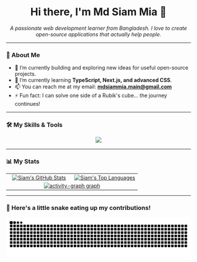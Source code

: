 <div align="center">
  <h1 align="center">Hi there, I'm Md Siam Mia 👋</h1>
</div>

<p align="center">
  <em>A passionate web development learner from Bangladesh. I love to create open-source applications that actually help people.</em>
</p>

---

### 🚀 About Me
- 🔭 I’m currently building and exploring new ideas for useful open-source projects.
- 🌱 I’m currently learning **TypeScript, Next.js, and advanced CSS**.
- 📫 You can reach me at my email: **mdsiammia.main@gmail.com**
- ⚡ Fun fact: I can solve one side of a Rubik's cube... the journey continues!

---

### 🛠️ My Skills & Tools

<p align="center">
  <a href="https://skillicons.dev">
    <img src="https://skillicons.dev/icons?i=html,css,js,react,tailwind,nodejs,mongodb,git&perline=4" />
  </a>
</p>

---

### 📊 My Stats

<table align="center" width="100%">
  <!-- Top Row: GitHub Stats & Top Languages -->
  <tr>
    <td align="center" width="50%">
      <a href="https://github.com/anuraghazra/github-readme-stats">
        <img src="https://github-readme-stats.vercel.app/api?username=Md-Siam-Mia-Man&show_icons=true&include_all_commits=true&count_private=true&theme=custom&bg_color=000000&title_color=ff0b55&icon_color=ff0b55&text_color=f1f1f1&hide_border=true" alt="Siam's GitHub Stats" />
      </a>
    </td>
    <td align="center" width="50%">
      <a href="https://github.com/anuraghazra/github-readme-stats">
        <img src="https://github-readme-stats.vercel.app/api/top-langs/?username=Md-Siam-Mia-Man&layout=compact&langs_count=6&theme=custom&bg_color=000000&title_color=ff0b55&icon_color=ff0b55&text_color=f1f1f1&hide_border=true" alt="Siam's Top Languages" />
      </a>
    </td>
  </tr>
  <!-- Bottom Row: Activity Graph -->
  <tr>
    <td colspan="2" align="center">
      <a href="https://github.com/ashutosh00710/github-readme-activity-graph">
        <img src="https://github-readme-activity-graph.vercel.app/graph?username=Md-Siam-Mia-Man&bg_color=000000&color=ffffff&line=ff0b55&point=ffffff&area=true&hide_border=true)](https://github.com/ashutosh00710/github-readme-activity-graph)" alt="activity-graph graph"  />
      </a>
    </td>
  </tr>
</table>

---

### 🐍 Here's a little snake eating up my contributions!

<div align="center">
  <img src="https://raw.githubusercontent.com/Md-Siam-Mia-Man/Md-Siam-Mia-Man/output/snake.svg" alt="Snake animation" />
</div>

